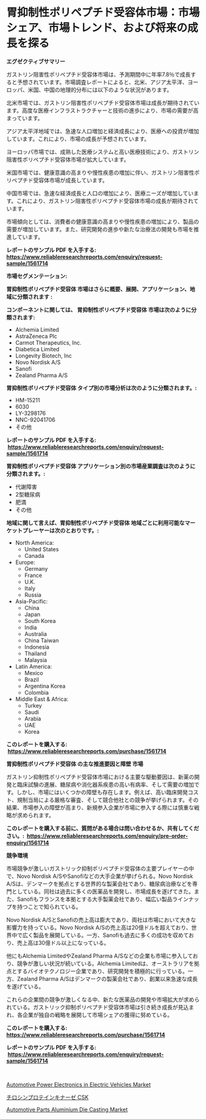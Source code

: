 <p><h1>胃抑制性ポリペプチド受容体市場：市場シェア、市場トレンド、および将来の成長を探る</h1></p><p><strong>エグゼクティブサマリー</strong></p>
<p><p>ガストリン阻害性ポリペプチド受容体市場は、予測期間中に年率7.8％で成長すると予想されています。市場調査レポートによると、北米、アジア太平洋、ヨーロッパ、米国、中国の地理的分布には以下のような状況があります。</p><p>北米市場では、ガストリン阻害性ポリペプチド受容体市場は成長が期待されています。高度な医療インフラストラクチャーと技術の進歩により、市場の需要が高まっています。</p><p>アジア太平洋地域では、急速な人口増加と経済成長により、医療への投資が増加しています。これにより、市場の成長が予想されています。</p><p>ヨーロッパ市場では、成熟した医療システムと高い医療技術により、ガストリン阻害性ポリペプチド受容体市場が拡大しています。</p><p>米国市場では、健康意識の高まりや慢性疾患の増加に伴い、ガストリン阻害性ポリペプチド受容体市場が成長しています。</p><p>中国市場では、急速な経済成長と人口の増加により、医療ニーズが増加しています。これにより、ガストリン阻害性ポリペプチド受容体市場の成長が期待されています。</p><p>市場傾向としては、消費者の健康意識の高まりや慢性疾患の増加により、製品の需要が増加しています。また、研究開発の進歩や新たな治療法の開発も市場を推進しています。</p></p>
<p><strong>レポートのサンプル PDF を入手する: <a href="https://www.reliableresearchreports.com/enquiry/request-sample/1561714">https://www.reliableresearchreports.com/enquiry/request-sample/1561714</a></strong></p>
<p><strong>市場セグメンテーション:</strong></p>
<p><strong> 胃抑制性ポリペプチド受容体 市場はさらに概要、展開、アプリケーション、地域に分類されます :</strong></p>
<p><strong>コンポーネントに関しては、 胃抑制性ポリペプチド受容体 市場は次のように分類されます: &nbsp;</strong></p>
<p><ul><li>Alchemia Limited</li><li>AstraZeneca Plc</li><li>Carmot Therapeutics, Inc.</li><li>Diabetica Limited</li><li>Longevity Biotech, Inc</li><li>Novo Nordisk A/S</li><li>Sanofi</li><li>Zealand Pharma A/S</li></ul></p>
<p><strong> 胃抑制性ポリペプチド受容体 タイプ別の市場分析は次のように分類されます。:</strong></p>
<p><ul><li>HM-15211</li><li>6030</li><li>LY-3298176</li><li>NNC-92041706</li><li>その他</li></ul></p>
<p><strong>レポートのサンプル PDF を入手する: &nbsp;<a href="https://www.reliableresearchreports.com/enquiry/request-sample/1561714">https://www.reliableresearchreports.com/enquiry/request-sample/1561714</a></strong></p>
<p><strong> 胃抑制性ポリペプチド受容体 アプリケーション別の市場産業調査は次のように分類されます。:</strong></p>
<p><ul><li>代謝障害</li><li>2型糖尿病</li><li>肥満</li><li>その他</li></ul></p>
<p><strong>地域に関して言えば、胃抑制性ポリペプチド受容体 地域ごとに利用可能なマーケットプレーヤーは次のとおりです。:</strong></p>
<p><ul>
    <li>
        North America:
        <ul>
            <li>United States</li>
            <li>Canada</li>
        </ul>
    </li>
    <li>
        Europe:
        <ul>
            <li>Germany</li>
            <li>France</li>
            <li>U.K.</li>
            <li>Italy</li>
            <li>Russia</li>
        </ul>
    </li>
    <li>
        Asia-Pacific:
        <ul>
            <li>China</li>
            <li>Japan</li>
            <li>South Korea</li>
            <li>India</li>
            <li>Australia</li>
            <li>China Taiwan</li>
            <li>Indonesia</li>
            <li>Thailand</li>
            <li>Malaysia</li>
        </ul>
    </li>
    <li>
        Latin America:
        <ul>
            <li>Mexico</li>
            <li>Brazil</li>
            <li>Argentina Korea</li>
            <li>Colombia</li>
        </ul>
    </li>
    <li>
        Middle East & Africa:
        <ul>
            <li>Turkey</li>
            <li>Saudi</li>
            <li>Arabia</li>
            <li>UAE</li>
            <li>Korea</li>
        </ul>
    </li>
    </ul></p>
<p><strong>このレポートを購入する: &nbsp;<a href="https://www.reliableresearchreports.com/purchase/1561714">https://www.reliableresearchreports.com/purchase/1561714</a></strong></p>
<p><strong>胃抑制性ポリペプチド受容体 の主な推進要因と障壁 市場</strong></p>
<p><p>ガストリン抑制性ポリペプチド受容体市場における主要な駆動要因は、新薬の開発と臨床試験の進展、糖尿病や消化器系疾患の高い有病率、そして需要の増加です。しかし、市場にはいくつかの障壁も存在します。例えば、高い臨床開発コスト、規制当局による厳格な審査、そして競合他社との競争が挙げられます。その結果、市場参入の障壁が高まり、新規参入企業が市場に参入する際には慎重な戦略が求められます。</p></p>
<p><strong>このレポートを購入する前に、質問がある場合は問い合わせるか、共有してください。:&nbsp; <a href="https://www.reliableresearchreports.com/enquiry/pre-order-enquiry/1561714">https://www.reliableresearchreports.com/enquiry/pre-order-enquiry/1561714</a></strong></p>
<p><strong>競争環境</strong></p>
<p><p>市場競争が激しいガストリック抑制ポリペプチド受容体の主要プレイヤーの中で、Novo Nordisk A/SやSanofiなどの大手企業が挙げられる。Novo Nordisk A/Sは、デンマークを拠点とする世界的な製薬会社であり、糖尿病治療などを専門としている。同社は過去に多くの医薬品を開発し、市場成長を遂げてきた。また、Sanofiもフランスを本拠とする大手製薬会社であり、幅広い製品ラインナップを持つことで知られている。</p><p>Novo Nordisk A/SとSanofiの売上高は膨大であり、両社は市場において大きな影響力を持っている。Novo Nordisk A/Sの売上高は20億ドルを超えており、世界中で広く製品を展開している。一方、Sanofiも過去に多くの成功を収めており、売上高は30億ドル以上になっている。</p><p>他にもAlchemia LimitedやZealand Pharma A/Sなどの企業も市場に参入しており、競争が激しい状況が続いている。Alchemia Limitedは、オーストラリアを拠点とするバイオテクノロジー企業であり、研究開発を積極的に行っている。一方、Zealand Pharma A/Sはデンマークの製薬会社であり、創業以来急速な成長を遂げている。</p><p>これらの企業間の競争が激しくなる中、新たな医薬品の開発や市場拡大が求められている。ガストリック抑制ポリペプチド受容体市場は引き続き成長が見込まれ、各企業が独自の戦略を展開して市場シェアの獲得に努めている。</p></p>
<p><strong>このレポートを購入する: &nbsp; <a href="https://www.reliableresearchreports.com/purchase/1561714">https://www.reliableresearchreports.com/purchase/1561714</a></strong></p>
<p><strong>レポートのサンプル PDF を入手する: &nbsp;<a href="https://www.reliableresearchreports.com/enquiry/request-sample/1561714">https://www.reliableresearchreports.com/enquiry/request-sample/1561714</a></strong><strong></strong></p>
<p>&nbsp;</p>
<p><p><a href="https://pretty-mail-caf.notion.site/Automotive-Power-Electronics-in-Electric-Vehicles-Market-Offer-Valuable-Insights-into-Market-Size-M-ec2b1f4bd1854922bf4707f4c4bd744f">Automotive Power Electronics in Electric Vehicles Market</a></p><p><a href="https://github.com/SarahFahey88/Market-Research-Report-List-1/blob/main/21943686226.md">チロシンプロテインキナーゼ CSK</a></p><p><a href="https://full-wildebeest-80b.notion.site/Automotive-Parts-Aluminium-Die-Casting-Market-Size-Market-Share-and-Global-Market-Analysis-Report--8bf77ab2596c4f5db6b43d3d5815be2c">Automotive Parts Aluminium Die Casting Market</a></p></p>